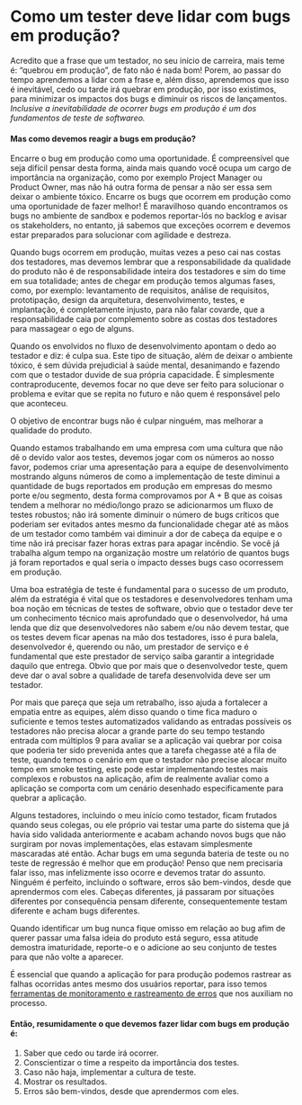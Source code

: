 # Como um tester deve lidar com bugs em produção?

Acredito que a frase que um testador, no seu início de carreira, mais teme é: “quebrou em produção”, de fato não é nada bom! Porem, ao passar do tempo aprendemos a lidar com a frase e, além disso, aprendemos que isso é inevitável, cedo ou tarde irá quebrar em produção, por isso existimos, para minimizar os impactos dos bugs e diminuir os riscos de lançamentos. *Inclusive a inevitabilidade de ocorrer bugs em produção é um dos fundamentos de teste de softwareo.*

#### Mas como devemos reagir a bugs em produção?

Encarre o bug em produção como uma oportunidade. É compreensível que seja difícil pensar desta forma, ainda mais quando você ocupa um cargo de importância na organização, como por exemplo Project Manager ou Product Owner, mas não há outra forma de pensar a não ser essa sem deixar o ambiente tóxico. Encarre os bugs que ocorrem em produção como uma oportunidade de fazer melhor! É maravilhoso quando encontramos os bugs no ambiente de sandbox e podemos reportar-lós no backlog e avisar os stakeholders, no entanto, já sabemos que exceções ocorrem e devemos estar preparados para solucionar com agilidade e destreza.

Quando bugs ocorrem em produção, muitas vezes a peso cai nas costas dos testadores, mas devemos lembrar que a responsabilidade da qualidade do produto não é de responsabilidade inteira dos testadores e sim do time em sua totalidade; antes de chegar em produção temos algumas fases, como, por exemplo: levantamento de requisitos, análise de requisitos, prototipação, design da arquitetura, desenvolvimento, testes, e implantação, é completamente injusto, para não falar covarde, que a responsabilidade caia por complemento sobre as costas dos testadores para massagear o ego de alguns.

Quando os envolvidos no fluxo de desenvolvimento apontam o dedo ao testador e diz: é culpa sua. Este tipo de situação, além de deixar o ambiente tóxico, é sem dúvida prejudicial à saúde mental, desanimando e fazendo com que o testador duvide de sua própria capacidade. É simplesmente contraproducente, devemos focar no que deve ser feito para solucionar o problema e evitar que se repita no futuro e não quem é responsável pelo que aconteceu.

O objetivo de encontrar bugs não é culpar ninguém, mas melhorar a qualidade do produto.

Quando estamos trabalhando em uma empresa com uma cultura que não dê o devido valor aos testes, devemos jogar com os números ao nosso favor, podemos criar uma apresentação para a equipe de desenvolvimento mostrando alguns números de como a implementação de teste diminui a quantidade de bugs reportados em produção em empresas do mesmo porte e/ou segmento, desta forma comprovamos por A + B que as coisas tendem a melhorar no médio/longo prazo se adicionarmos um fluxo de testes robustos; não irá somente diminuir o número de bugs críticos que poderiam ser evitados antes mesmo da funcionalidade chegar até as mãos de um testador como também vai diminuir a dor de cabeça da equipe e o time não irá precisar fazer horas extras para apagar incêndio. Se você já trabalha algum tempo na organização mostre um relatório de quantos bugs já foram reportados e qual seria o impacto desses bugs caso ocorressem em produção.

Uma boa estratégia de teste é fundamental para o sucesso de um produto, além da estratégia é vital que os testadores e desenvolvedores tenham uma boa noção em técnicas de testes de software, obvio que o testador deve ter um conhecimento técnico mais aprofundado que o desenvolvedor, há uma lenda que diz que desenvolvedores não sabem e/ou não devem testar, que os testes devem ficar apenas na mão dos testadores, isso é pura balela, desenvolvedor é, querendo ou não, um prestador de serviço e é fundamental que este prestador de serviço saiba garantir a integridade daquilo que entrega. Obvio que por mais que o desenvolvedor teste, quem deve dar o aval sobre a qualidade de tarefa desenvolvida deve ser um testador.

Por mais que pareça que seja um retrabalho, isso ajuda a fortalecer a empatia entre as equipes, além disso quando o time fica maduro o suficiente e temos testes automatizados validando as entradas possíveis os testadores não precisa alocar a grande parte do seu tempo testando entrada com múltiplos 9 para avaliar se a aplicação vai quebrar por coisa que poderia ter sido prevenida antes que a tarefa chegasse até a fila de teste, quando temos o cenário em que o testador não precise alocar muito tempo em smoke testing, este pode estar implementando testes mais complexos e robustos na aplicação, afim de realmente avaliar como a aplicação se comporta com um cenário desenhado especificamente para quebrar a aplicação.

Alguns testadores, incluindo o meu início como testador, ficam frutados quando seus colegas, ou ele próprio vai testar uma parte do sistema que já havia sido validada anteriormente e acabam achando novos bugs que não surgiram por novas implementações, elas estavam simplesmente mascaradas até então. Achar bugs em uma segunda bateria de teste ou no teste de regressão é melhor que em produção! Penso que nem precisaria falar isso, mas infelizmente isso ocorre e devemos tratar do assunto. Ninguém é perfeito, incluindo o software, erros são bem-vindos, desde que aprendermos com eles. Cabeças diferentes, já passaram por situações diferentes por consequência pensam diferente, consequentemente testam diferente e acham bugs diferentes.

Quando identificar um bug nunca fique omisso em relação ao bug afim de querer passar uma falsa ideia do produto está seguro, essa atitude demostra imaturidade, reporte-o e o adicione ao seu conjunto de testes para que não volte a aparecer.

É essencial que quando a aplicação for para produção podemos rastrear as falhas ocorridas antes mesmo dos usuários reportar, para isso temos [ferramentas de monitoramento e rastreamento de erros](https://flatlogic.com/blog/10-best-error-monitoring-and-error-tracking-tools/) que nos auxiliam no processo.

#### Então, resumidamente o que devemos fazer lidar com bugs em produção é:
1. Saber que cedo ou tarde irá ocorrer. 
2. Conscientizar o time a respeito da importância dos testes. 
3. Caso não haja, implementar a cultura de teste. 
4. Mostrar os resultados. 
5. Erros são bem-vindos, desde que aprendermos com eles.
